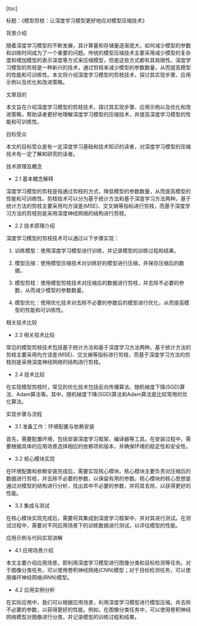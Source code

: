 
[toc]                    
                
                
标题：《模型剪枝：让深度学习模型更好地应对模型压缩技术》

背景介绍

随着深度学习模型的不断发展，其计算量和存储量逐渐庞大，如何减少模型的参数和训练时间成为了一个重要的问题。传统的模型压缩技术主要采用减少模型的复杂度和增加模型的表示深度等方式来压缩模型，但是这些方式都有其局限性。深度学习模型的剪枝是一种新兴的技术，通过剪枝来减少模型的参数数量，从而提高模型的性能和可训练性。本文将介绍深度学习模型的剪枝技术，探讨其实现步骤、应用示例以及优化和改进策略。

文章目的

本文旨在介绍深度学习模型的剪枝技术，探讨其实现步骤、应用示例以及优化和改进策略，帮助读者更好地理解深度学习模型的压缩技术，并提高深度学习模型的性能和可训练性。

目标受众

本文的目标受众是有一定深度学习基础和技术知识的读者，对深度学习模型的压缩技术有一定了解和研究的读者。

技术原理及概念

- 2.1 基本概念解释

深度学习模型的剪枝是指通过剪枝的方式，降低模型的参数数量，从而提高模型的性能和可训练性。剪枝技术可以分为基于统计方法和基于深度学习方法两种。基于统计方法的剪枝主要采用均方误差(MSE)、交叉熵等指标进行剪枝，而基于深度学习方法的剪枝则是采用深度神经网络的结构进行剪枝。

- 2.2 技术原理介绍

深度学习模型的剪枝技术可以通过以下步骤实现：

1. 训练模型：使用深度学习模型进行训练，并记录模型的训练过程和结果。

2. 模型压缩：使用模型压缩技术对训练好的模型进行压缩，并保存压缩后的数据。

3. 模型剪枝：使用模型剪枝技术对压缩后的数据进行剪枝，并去除不必要的参数，从而减少模型的参数数量。

4. 模型优化：使用优化技术对去除不必要的参数后的模型进行优化，从而提高模型的性能和可训练性。

相关技术比较

- 2.3 相关技术比较

常见的模型剪枝技术包括基于统计方法和基于深度学习方法两种。基于统计方法的剪枝主要采用均方误差(MSE)、交叉熵等指标进行剪枝，而基于深度学习方法的剪枝则是采用深度神经网络的结构进行剪枝。

- 2.4 技术比较

在实现模型剪枝时，常见的优化技术包括反向传播算法、随机梯度下降(SGD)算法、Adam算法等。其中，随机梯度下降(SGD)算法和Adam算法是比较常用的优化算法。

实现步骤与流程

- 3.1 准备工作：环境配置与依赖安装

首先，需要配置环境，包括安装深度学习框架、编译器等工具。在安装过程中，需要根据具体的应用场景选择相应的依赖项和版本，并确保环境的稳定性和安全性。

- 3.2 核心模块实现

在环境配置和依赖安装完成后，需要实现核心模块。核心模块主要负责对压缩后的数据进行剪枝，并去除不必要的参数，以保留有用的参数。核心模块的核心思想是通过对模型的结构进行分析，找出其中不必要的参数，并将其去除，以获得更好的性能。

- 3.3 集成与测试

在核心模块实现完成后，需要将其集成到深度学习框架中，并对其进行测试。在测试过程中，需要对不同应用场景下的训练数据进行测试，以评估模型的性能。

应用示例与代码实现讲解

- 4.1 应用场景介绍

本文主要介绍应用场景，即利用深度学习模型进行图像分类和目标检测等任务。对于图像分类任务，可以使用卷积神经网络(CNN)模型；对于目标检测任务，可以使用循环神经网络(RNN)模型。

- 4.2 应用实例分析

在实际应用中，我们可以根据应用场景，利用深度学习模型进行模型压缩，并去除不必要的参数，以获得更好的性能。例如，在图像分类任务中，可以使用卷积神经网络模型对图像进行分类，并记录模型的训练过程和结果。


